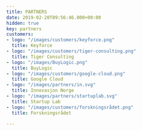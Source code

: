```yaml
---
title: PARTNERS
date: 2019-02-20T09:56:46.000+00:00
hidden: true
key: partners
customers:
- logo: "/images/customers/keyforce.png"
  title: Keyforce
- logo: "/images/customers/tiger-consulting.png"
  title: Tiger Consulting
- logo: "/images/BuyLogic.png"
  title: BuyLogic
- logo: "/images/customers/google-cloud.png"
  title: Google Cloud
- logo: "/images/partners/in.svg"
  title: Innovasjon Norge
- logo: "/images/partners/startuplab.svg"
  title: Startup Lab
- logo: "/images/customers/forskningsrådet.png"
  title: Forskningsrådet

---
```

